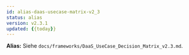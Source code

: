 ```yaml
---
id: alias-daas-usecase-matrix-v2_3
status: alias
version: v2.3.1
updated: {{today}}
---
```


**Alias:** Siehe `docs/frameworks/DaaS_UseCase_Decision_Matrix_v2.3.md`.
